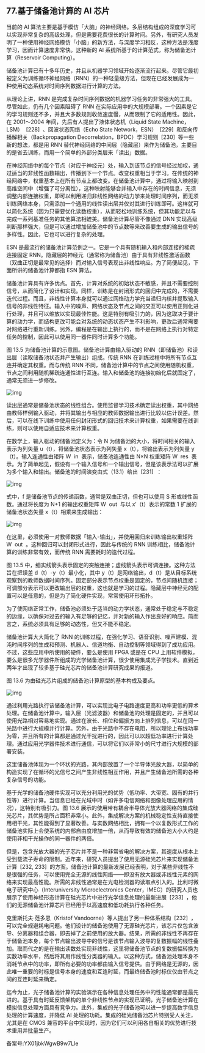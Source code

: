 ## 77.基于储备池计算的 AI 芯片
当前的 AI 算法主要是基于模仿「大脑」的神经网络。多层结构组成的深度学习可以实现非常复杂的高级处理，但是需要花费很长的计算时间。另外，有研究人员发明了一种使用神经网络模仿「小脑」的新方法，与深度学习相反，这种方法是浅度学习，因而计算速度非常快。这种新的 AI 系统所基于的计算范式，称为储备池计算（Reservoir Computing）。 


储备池计算已有十多年历史，并且从机器学习领域开始逐渐流行起来。尽管它最初被定义为训练循环神经网络（RNN）的一种轻量级方法，但现在已经发展成为一种使用动态系统对时间序列数据进行计算的方法。 


从理论上讲，RNN 是完成复杂时间序列数据的机器学习任务的非常强大的工具。尽管如此，仍有几个因素阻碍了 RNN 在实际应用中的大规模部署。一个因素是它的学习规则还不多，并且大多数规则收敛速度慢，从而限制了它的适用性。因此，在 2001～2004 年间，先后有人提出了液体状态机（Liquid State Machine，LSM）  [228]  、回波状态网络（Echo State Network，ESN）  [229]  和反向传播解相关（Backpropagation Decorrelation，BPDC）学习规则  [230]  等一些新的想法，都是用 RNN 替代神经网络的中间层（隐藏层）来作为储备池，主要目的是省去训练，而用一个简单的外部分类层来「读出」数据。 


在神经网络中的每个节点（对应于神经元）处，输入到该节点的信号经过加权，通过适当的非线性函数输出，传播到下一个节点。改变权重相当于学习。在传统的神经网络中，权重基本上在所有节点上都改变。在储备池计算中，通过将输入映射到高维空间中（增强了可分离性），这种映射能够合并输入中存在的时间信息，无须调整内部连接权重，即可以利用递归非线性网络的动力学来处理时间序列，而无须训练网络本身，只需添加一个通用的线性读出层并仅对其进行训练即可。这样就可以简化系统（因为只需要优化读数权重），从而轻松地训练系统，但其功能足以与完成一系列基准任务的其他算法相媲美。储备池计算尽管不像通过 DNN 实现高级判断那样强大，但是可以通过增加储备池中的节点数等来改善要生成的输出信号的多样性。因此，它也可以进行复杂的处理。 


ESN 是最流行的储备池计算范例之一。它是一个具有随机输入和内部连接的稀疏连接固定 RNN。隐藏层的神经元（通常称为储备池）由于具有非线性激活函数（双曲正切是最常见的选择）而对输入信号表现出非线性响应。为了简便起见，下面所讲的储备池计算都指 ESN 算法。 


储备池计算具有许多优点。首先，计算对系统的初始状态不敏感，并且不需要控制信号，从而简化了设计和实现。同样，训练是在封闭形式的回归中完成的，不需要迭代过程。而且，非线性计算本身就可以通过网络动力学充当递归内核并提取输入信号的非线性特征。输入中的噪声、网络状态及节点之间的交互可以使用正则化进行处理，并且可以缩放以实现最佳性能。这是特别有吸引力的，因为这取决于要计算的动力学，而结构更改可能会对系统的动态状态产生不利影响，更改后通常需要对网络进行重新训练。另外，编程是在输出上执行的，而不是在网络上执行对特定任务的控制，因此可以使用同一器件同时计算多个功能。 


图 13.5 为储备池计算的示意图。储备池计算由输入驱动的 RNN（即储备池）和读出层（读取储备池状态并产生输出）组成。传统 RNN 在训练过程中将所有节点互连并确定其权重。而与传统 RNN 不同，储备池计算中的节点之间使用随机权重，节点之间利用随机稀疏连通性进行互连。输入和储备池的连接初始化后就固定了，通常无须进一步修改。 


![img](https://pic4.zhimg.com/v2-28930a2530eca559a3eed6bb0286354a.webp)

读出层通常是储备池状态的线性组合。使用监督学习技术确定读出权重，其中网络由教师样例输入驱动，并将其输出与相应的教师数据输出进行比较以估计误差。然后，可以在线下训练中使用任何封闭形式的回归技术来计算权重，如果需要在线训练，则可以使用自适应技术来计算权重。 


在数学上，输入驱动的储备池定义为：令 N 为储备池的大小，将时间相关的输入表示为列矢量 u（t），将储备池状态表示为列矢量 x（t），将输出表示为列矢量 y（t）。输入连通性由矩阵 W  in  表示，储备池连通性由 N×N 权重矩阵 W  res  表示。为了简单起见，假设有一个输入信号和一个输出信号，但是该表示法可以扩展为多个输入和输出。储备池的时间演变由式（13.1）给出  [231]  ： 


![img](https://pic3.zhimg.com/v2-4f64b2338195d5fc9348e41c3996417c.webp)

式中，f 是储备池节点的传递函数，通常是双曲正切，但也可以使用 S 形或线性函数。通过将长度为 N+1 的输出权重矩阵 W  out  与以 x′（t）表示的常数 1 扩展的储备池状态矢量 x（t）相乘来生成输出： 


![img](https://pic1.zhimg.com/v2-087ba57502c89b50ff60cbbc77ccf1f6.webp)

在这里，必须使用一对教师数据「输入-输出」，并使用回归来训练输出权重矩阵 W  out  。这种回归可以封闭形式进行，因此与传统的 RNN 训练相比，储备池计算的训练非常有效，而传统 RNN 需要耗时的迭代过程。 


图 13.5 中，细实线箭头表示固定的突触连接；虚线箭头表示可调连接。这种方法旨在把误差 d（t）-y（t）最小化，其中 y（t）是网络输出，d（t）是从目标系统观察到的教师数据时间序列。固定部分表示节点权重是固定的，节点间随机连接；可调部分表示可以更改输出层的权重，这也就是学习的过程。隐藏层中神经元的配置可以是任意的，但是为了简化硬件实现，常常使用环形拓扑。 


为了使网络正常工作，储备池必须处于适当的动力学状态，通常处于稳定与不稳定的边缘，以确保对过去的输入有足够的记忆，并对新的输入作出良好的响应。简而言之，系统必须具有足够的动态性，但又不能不稳定。 


储备池计算大大简化了 RNN 的训练过程，在强化学习、语音识别、噪声建模、混沌时间序列的生成和预测、机器人、信道均衡、自动控制等领域得到了成功应用。不过，这些应用中所使用的硬件，要么是使用 FPGA 或是在 CPU 上用软件模拟，要么是很多光学器件所组成的光学储备池计算，很少使用集成光子学技术。直到近两年才出现了较多基于硅光芯片的储备池计算研究成果的报道。 


图 13.6 为由硅光芯片组成的储备池计算原型的基本构成及要点。 


![img](https://pic3.zhimg.com/v2-ba18626740e65162d70594dd86ceb8d2.webp)

通过利用光路执行该储备池计算，可以实现比电子电路速度更高和功率更低的算术处理。在储备池计算中，输入层（光滤波器）和储备池的处理是固定的，并且可以使用光路相对容易地实现。通过在波长、相位和偏振方向上排列信息，可以在同一光路中进行大规模并行计算。另外，由于光路中不存在电阻，所以理论上布线功率为零，并且所有的计算都是通过光干扰进行的，因此可以以超低功率进行计算处理。通过应用光学器件技术进行通信，可以将它们以非常小的尺寸进行大规模的部署安装。 


这里储备池体现为一个环状的光路，其内部放置了一个半导体光放大器，以简单的构造实现了在循环的光信号之间产生非线性相互作用，并且产生储备池所需的各种复杂信号的功能。 


基于光学的储备池硬件实现可以充分利用光的优势（低功率、大带宽、固有的并行性等）进行计算。当信息已经在光域中时（如许多电信网络和图像处理应用的情况），这特别有吸引力。图 13.6 展示的使用带有耦合半导体光放大器网络的集成硅光芯片，其优势是所占面积非常小。此外，集成解决方案的机械稳定性支持直接使用相干光，其性能得到了显著改善。与实数网络相比，拥有一个以复数形式工作的储备池实际上会使系统的内部自由度增加一倍，从而导致有效的储备池大小大约是使用非相干光操作的同一器件的两倍。 


但是，包含光放大器的光子芯片并不是一种非常省电的解决方案，其速度从根本上受到载流子寿命的限制。近年来，研究人员提出了使用无源硅光芯片来实现储备池计算  [232, 233]  的方案。储备池计算的最新发展已经表明，对于某些非线性不是很强的任务，可以使用完全无源的线性网络——即没有放大器或非线性元素的网络来实现最高性能。所需的非线性通常是在光电检测器的读取点引入的。比利时微电子研究中心（Interuniversity Microelectronics Center，IMEC）的研究人员也展示了使用神经形态计算在硅光芯片中进行光学信息处理的最新进展  [233]  ，他们的无源储备池计算芯片已经用于以高速度和低功耗执行各种任务。 


克里斯托夫·范多恩（Kristof Vandoorne）等人提出了另一种体系结构  [232]  ，可以完全规避耗电问题。他们设计的储备池使用了无源硅光芯片，该芯片仅包含波导、分离器和组合器，即去掉了之前使用的放大器。结果，所需的非线性不再存在于储备池本身，每个节点输出波导中的信号是该节点输入波导的复数振幅的线性叠加。取而代之的是在输出读数处实现非线性，这里将储备池节点的复数振幅转换为实数功率水平，然后将其用作线性分类器的输入。以这种方式，储备池处理本身不消耗节点中的功率，即所有必要的功率都由输入信号提供。由于网络是无源的，因此唯一重要的时标是信号本身的速度和互连时延，而最终储备池时标仅仅由节点之间的互连时延来确定。 


迄今为止，光子储备池计算的实验演示在各种信息处理任务中的性能通常都是最先进的。基于具有时延反馈架构的单个非线性节点的实现已证明，光子储备池计算在模拟信息处理方面具有竞争力。此外，集成的光子储备池可以进一步提高数字信息处理的计算速度，并降低 AI 处理的功耗。集成的硅光储备池芯片特别受人关注，尤其是在 CMOS 兼容的平台中实现时，因为它们可以利用各自相关的优势进行技术重用并批量生产。 


备案号:YX01jbkWgwB9w7Lle

